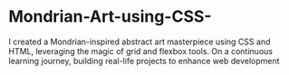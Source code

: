 # Mondrian-Art-using-CSS-

I created a Mondrian-inspired abstract art masterpiece using CSS and HTML, leveraging the magic of grid and flexbox tools.  On a continuous learning journey, building real-life projects to enhance web development
